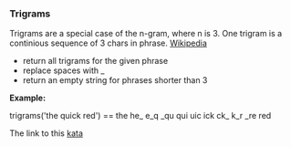 ### Trigrams

Trigrams are a special case of the n-gram, where n is 3. One trigram is a continious sequence of 3 chars in phrase. [Wikipedia](https://en.wikipedia.org/wiki/Trigram)

* return all trigrams for the given phrase  
* replace spaces with _  
* return an empty string for phrases shorter than 3  

**Example:**  

trigrams('the quick red') == the he_ e_q \_qu qui uic ick ck\_ k_r _re red

The link to this [kata](https://www.codewars.com/kata/trigrams/java)
